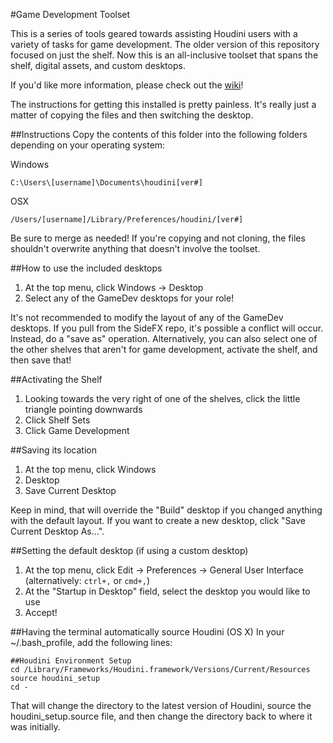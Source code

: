 #Game Development Toolset

This is a series of tools geared towards assisting Houdini users with a variety of tasks for game development. The older version of this repository focused on just the shelf. Now this is an all-inclusive toolset that spans the shelf, digital assets, and custom desktops.

If you'd like more information, please check out the [wiki](https://github.com/sideeffects/GameDevelopmentShelf/wiki)!

The instructions for getting this installed is pretty painless. It's really just a matter of copying the files and then switching the desktop.

##Instructions
Copy the contents of this folder into the following folders depending on your operating system:

Windows

    C:\Users\[username]\Documents\houdini[ver#]

OSX

    /Users/[username]/Library/Preferences/houdini/[ver#]

Be sure to merge as needed! If you're copying and not cloning, the files shouldn't overwrite anything that doesn't involve the toolset.

##How to use the included desktops
01. At the top menu, click Windows -> Desktop
02. Select any of the GameDev desktops for your role!

It's not recommended to modify the layout of any of the GameDev desktops. If you pull from the SideFX repo, it's possible a conflict will occur. Instead, do a "save as" operation. Alternatively, you can also select one of the other shelves that aren't for game development, activate the shelf, and then save that!

##Activating the Shelf
01. Looking towards the very right of one of the shelves, click the little triangle pointing downwards
02. Click Shelf Sets
03. Click Game Development

##Saving its location
01. At the top menu, click Windows
02. Desktop
03. Save Current Desktop

Keep in mind, that will override the "Build" desktop if you changed anything with the default layout. If you want to create a new desktop, click "Save Current Desktop As...".

##Setting the default desktop (if using a custom desktop)
01. At the top menu, click Edit -> Preferences -> General User Interface (alternatively: `ctrl+,` or `cmd+,`)
02. At the "Startup in Desktop" field, select the desktop you would like to use
03. Accept!

##Having the terminal automatically source Houdini (OS X)
In your ~/.bash_profile, add the following lines:

    ##Houdini Environment Setup
    cd /Library/Frameworks/Houdini.framework/Versions/Current/Resources
    source houdini_setup
    cd -

That will change the directory to the latest version of Houdini, source the houdini_setup.source file, and then change the directory back to where it was initially.
